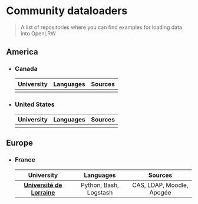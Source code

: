 # Community dataloaders
> A list of repositories where you can find examples for loading data into OpenLRW

## America
* ### Canada
  |   University   |      Languages      |  Sources  |
  |:----------|:-------------:|:------:|
  | |||
* ### United States
  |   University   |      Languages      |  Sources  |
  |:----------|:-------------:|:------:|
  | |||

## Europe
* ### France
  |   University   |      Languages      |  Sources  |
  |:----------:|:-------------:|:------:|
  | **[Université de Lorraine](https://github.com/xchopin/OpenLRW-scripts)**|  Python, Bash, Logstash | CAS, LDAP, Moodle, Apogée |
